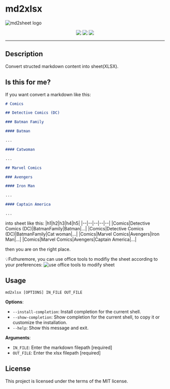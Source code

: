 # md2xlsx

<p align="center">

![md2sheet logo](https://github.com/shangcode/md2sheet/raw/main/docs/img/md2sheet-logo.svg)

</p>

<p align="center">
<a href="https://opensource.org/licenses/MIT"><img src="https://img.shields.io/badge/License-MIT-yellow.svg"></a>
<a href="https://github.com/shangcode/md2xlsx/actions/workflows/pylint.yml"><img src="https://github.com/shangcode/md2xlsx/actions/workflows/pylint.yml/badge.svg?branch=main"></a>
<a href="https://www.bestpractices.dev/projects/8105"><img src="https://www.bestpractices.dev/projects/8105/badge"></a>
</p>


---

## Description

Convert structed markdown content into sheet(XLSX).

## Is this for me?

If you want convert a markdown like this:

```md
# Comics

## Detective Comics (DC)

### Batman Family

#### Batman

...

#### Catwoman

...

## Marvel Comics

### Avengers

#### Iron Man

...

#### Captain America

...
```

into sheet like this:
|h1|h2|h3|h4|h5|
|--|--|--|--|--|
|Comics|Detective Comics (DC)|BatmanFamily|Batman|...|
|Comics|Detective Comics (DC)|BatmanFamily|Cat woman|...|
|Comics|Marvel Comics|Avengers|Iron Man|...|
|Comics|Marvel Comics|Avengers|Captain America|...|

then you are on the right place.

💡Futhuremore, you can use office tools to modifiy the sheet according to your preferences:
![use office tools to modify sheet](https://github.com/shangcode/md2sheet/raw/main/docs/img/modifed-with-office-tools.png)

## Usage

```console
md2xlsx [OPTIONS] IN_FILE OUT_FILE
```

**Options**:

- `--install-completion`: Install completion for the current shell.
- `--show-completion`: Show completion for the current shell, to copy it or customize the installation.
- `--help`: Show this message and exit.

**Arguments**:

- `IN_FILE`: Enter the markdown filepath [required]
- `OUT_FILE`: Enter the xlsx filepath [required]

## License

This project is licensed under the terms of the MIT license.
